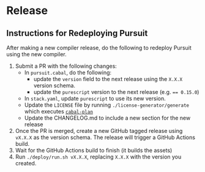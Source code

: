 # Release

## Instructions for Redeploying Pursuit

After making a new compiler release, do the following to redeploy Pursuit using the new compiler.

1. Submit a PR with the following changes:
    - In `pursuit.cabal`, do the following:
        - update the `version` field to the next release using the `X.X.X` version schema.
        - update the `purescript` version to the next release (e.g. `== 0.15.0`)
    - In `stack.yaml`, update `purescript` to use its new version.
    - Update the `LICENSE` file by running `./license-generator/generate` which executes [`cabal-plan`](https://github.com/haskell-hvr/cabal-plan)
    - Update the CHANGELOG.md to include a new section for the new release
2. Once the PR is merged, create a new GitHub tagged release using `vX.X.X` as the version schema. The release will trigger a GitHub Actions build.
3. Wait for the GitHub Actions build to finish (it builds the assets)
4. Run `./deploy/run.sh vX.X.X`, replacing `X.X.X` with the version you created.
